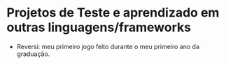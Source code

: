 # Projetos de Teste e aprendizado em outras linguagens/frameworks

* Reversi: meu primeiro jogo feito durante o meu primeiro ano da graduação. 
